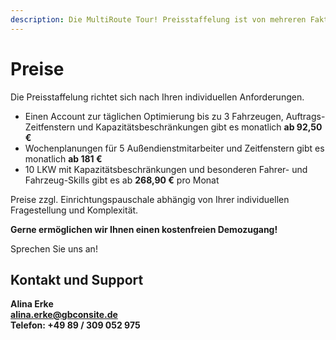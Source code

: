 ```yaml
---
description: Die MultiRoute Tour! Preisstaffelung ist von mehreren Faktoren abhängig. Kontaktieren Sie uns für ein individuelles Angebot.
---
```


# Preise 

Die Preisstaffelung richtet sich nach Ihren individuellen Anforderungen. 

* Einen Account zur täglichen Optimierung bis zu 3 Fahrzeugen, Auftrags-Zeitfenstern und Kapazitätsbeschränkungen gibt es monatlich **ab 92,50 €**
* Wochenplanungen für 5 Außendienstmitarbeiter und Zeitfenstern gibt es monatlich **ab 181 €**
* 10 LKW mit Kapazitätsbeschränkungen und besonderen Fahrer- und Fahrzeug-Skills gibt es ab **268,90 €** pro Monat

Preise zzgl. Einrichtungspauschale abhängig von Ihrer individuellen Fragestellung und Komplexität.

**Gerne ermöglichen wir Ihnen einen kostenfreien Demozugang!**

Sprechen Sie uns an! 

## Kontakt und Support
**Alina Erke<br>
[alina.erke@gbconsite.de](mailto:alina.erke@gbconsite.de)<br>
Telefon: +49 89 / 309 052 975**
